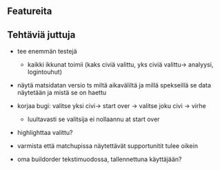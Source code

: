 ## Featureita

## Tehtäviä juttuja

- tee enemmän testejä

  - kaikki ikkunat toimii (kaks civiä valittu, yks civiä valittu-> analyysi, logintouhut)

- näytä matsidatan versio ts miltä aikaväliltä ja millä spekseillä se data näytetään ja mistä se on haettu

- korjaa bugi: valitse yksi civi-> start over -> valitse joku civi -> virhe

  - luultavasti se valitsija ei nollaannu at start over

- highlighttaa valittu?

- varmista että matchupissa näytettävät supportunitit tulee oikein

- oma buildorder tekstimuodossa, tallennettuna käyttäjään?
